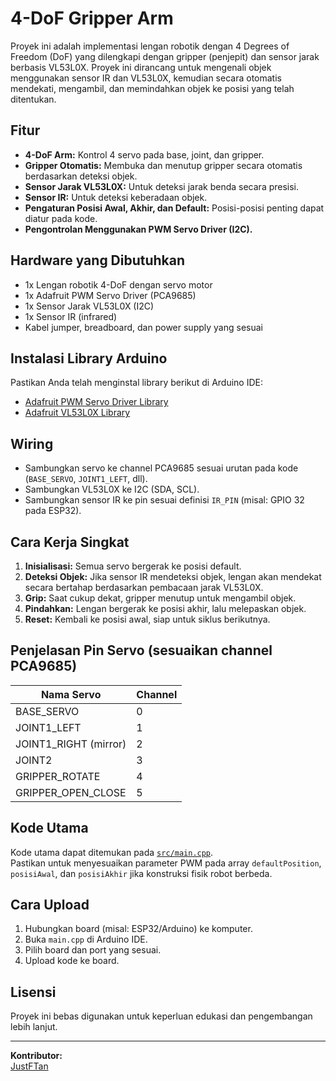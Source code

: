 # 4-DoF Gripper Arm

Proyek ini adalah implementasi lengan robotik dengan 4 Degrees of Freedom (DoF) yang dilengkapi dengan gripper (penjepit) dan sensor jarak berbasis VL53L0X. Proyek ini dirancang untuk mengenali objek menggunakan sensor IR dan VL53L0X, kemudian secara otomatis mendekati, mengambil, dan memindahkan objek ke posisi yang telah ditentukan.

## Fitur

- **4-DoF Arm:** Kontrol 4 servo pada base, joint, dan gripper.
- **Gripper Otomatis:** Membuka dan menutup gripper secara otomatis berdasarkan deteksi objek.
- **Sensor Jarak VL53L0X:** Untuk deteksi jarak benda secara presisi.
- **Sensor IR:** Untuk deteksi keberadaan objek.
- **Pengaturan Posisi Awal, Akhir, dan Default:** Posisi-posisi penting dapat diatur pada kode.
- **Pengontrolan Menggunakan PWM Servo Driver (I2C).**

## Hardware yang Dibutuhkan

- 1x Lengan robotik 4-DoF dengan servo motor
- 1x Adafruit PWM Servo Driver (PCA9685)
- 1x Sensor Jarak VL53L0X (I2C)
- 1x Sensor IR (infrared)
- Kabel jumper, breadboard, dan power supply yang sesuai

## Instalasi Library Arduino

Pastikan Anda telah menginstal library berikut di Arduino IDE:

- [Adafruit PWM Servo Driver Library](https://github.com/adafruit/Adafruit-PWM-Servo-Driver-Library)
- [Adafruit VL53L0X Library](https://github.com/adafruit/Adafruit_VL53L0X)

## Wiring

- Sambungkan servo ke channel PCA9685 sesuai urutan pada kode (`BASE_SERVO`, `JOINT1_LEFT`, dll).
- Sambungkan VL53L0X ke I2C (SDA, SCL).
- Sambungkan sensor IR ke pin sesuai definisi `IR_PIN` (misal: GPIO 32 pada ESP32).

## Cara Kerja Singkat

1. **Inisialisasi:** Semua servo bergerak ke posisi default.
2. **Deteksi Objek:** Jika sensor IR mendeteksi objek, lengan akan mendekat secara bertahap berdasarkan pembacaan jarak VL53L0X.
3. **Grip:** Saat cukup dekat, gripper menutup untuk mengambil objek.
4. **Pindahkan:** Lengan bergerak ke posisi akhir, lalu melepaskan objek.
5. **Reset:** Kembali ke posisi awal, siap untuk siklus berikutnya.

## Penjelasan Pin Servo (sesuaikan channel PCA9685)

| Nama Servo           | Channel |
|----------------------|---------|
| BASE_SERVO           | 0       |
| JOINT1_LEFT          | 1       |
| JOINT1_RIGHT (mirror)| 2       |
| JOINT2               | 3       |
| GRIPPER_ROTATE       | 4       |
| GRIPPER_OPEN_CLOSE   | 5       |

## Kode Utama

Kode utama dapat ditemukan pada [`src/main.cpp`](src/main.cpp).  
Pastikan untuk menyesuaikan parameter PWM pada array `defaultPosition`, `posisiAwal`, dan `posisiAkhir` jika konstruksi fisik robot berbeda.

## Cara Upload

1. Hubungkan board (misal: ESP32/Arduino) ke komputer.
2. Buka `main.cpp` di Arduino IDE.
3. Pilih board dan port yang sesuai.
4. Upload kode ke board.

## Lisensi

Proyek ini bebas digunakan untuk keperluan edukasi dan pengembangan lebih lanjut.

---

**Kontributor:**  
[JustFTan](https://github.com/JustFTan)
